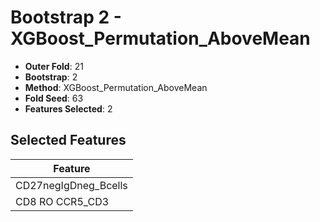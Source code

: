 # Bootstrap 2 - XGBoost_Permutation_AboveMean

- **Outer Fold**: 21
- **Bootstrap**: 2
- **Method**: XGBoost_Permutation_AboveMean
- **Fold Seed**: 63
- **Features Selected**: 2

## Selected Features

| Feature |
|---------|
| CD27negIgDneg_Bcells |
| CD8 RO CCR5_CD3 |

